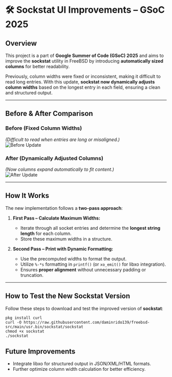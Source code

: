 # 🛠️ Sockstat UI Improvements – GSoC 2025  

## Overview  
This project is a part of **Google Summer of Code (GSoC) 2025** and aims to improve the **sockstat** utility in FreeBSD by introducing **automatically sized columns** for better readability.  

Previously, column widths were fixed or inconsistent, making it difficult to read long entries. With this update, **sockstat now dynamically adjusts column widths** based on the longest entry in each field, ensuring a clean and structured output.  

---

## Before & After Comparison  

### Before (Fixed Column Widths)  
*(Difficult to read when entries are long or misaligned.)*  
![Before Update](path/to/before_image.png)  

### After (Dynamically Adjusted Columns)  
*(Now columns expand automatically to fit content.)*  
![After Update](path/to/after_image.png)  

---

## How It Works  
The new implementation follows a **two-pass approach**:  

1. **First Pass – Calculate Maximum Widths:**  
   - Iterate through all socket entries and determine the **longest string length** for each column.  
   - Store these maximum widths in a structure.  

2. **Second Pass – Print with Dynamic Formatting:**  
   - Use the precomputed widths to format the output.  
   - Utilize `%-*s` formatting in `printf()` (or `xo_emit()` for libxo integration).  
   - Ensures **proper alignment** without unnecessary padding or truncation.  

---

## How to Test the New Sockstat Version  

Follow these steps to download and test the improved version of **sockstat**:  

```
pkg install curl
curl -O https://raw.githubusercontent.com/daminrido139/freebsd-src/main/usr.bin/sockstat/sockstat
chmod +x sockstat
./sockstat
```

## Future Improvements
- Integrate libxo for structured output in JSON/XML/HTML formats.
- Further optimize column width calculation for better efficiency.

